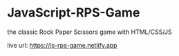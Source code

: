 # JavaScript-RPS-Game
the classic Rock Paper Scissors game with HTML/CSS/JS


live url: https://js-rps-game.netlify.app
